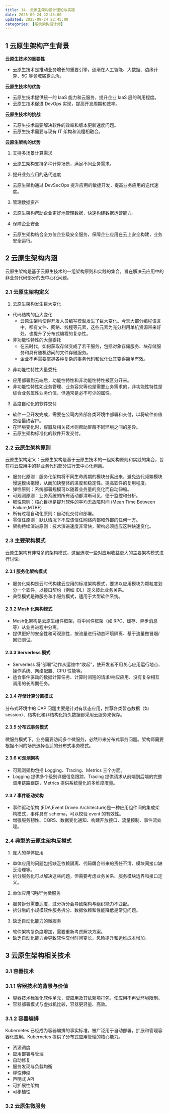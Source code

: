 ```yaml
---
title: 14. 云原生架构设计理论与实践
date: 2025-09-24 22:45:00
updated: 2025-09-24 22:45:00
categories: [系统架构设计师]
---
```


## 1 云原生架构产生背景

**云原生技术的重要性**

- 云原生技术是推动业务增长的重要引擎，逐渐在人工智能、大数据、边缘计算、5G 等领域崭露头角。

**云原生技术的优势**

- 云原生技术提供统一的 IaaS 能力和云服务，提升企业 IaaS 层的利用程度。
- 云原生技术促进 DevOps 实现，提高开发周期和效率。<!-- more -->

**云原生技术的挑战**

- 云原生技术需要解决软件的效率和版本更新速度问题。
- 云原生技术需要与现有 IT 架构和流程相融合。

**云原生架构的优势**

1. 支持多场景计算需求
  - 云原生架构支持多种计算场景，满足不同业务需求。
2. 提升业务应用的迭代速度
  - 云原生架构通过 DevSecOps 提升应用的敏捷开发，提高业务应用的迭代速度。
3. 管理数据资产
  - 云原生架构帮助企业更好地管理数据，快速构建数据运营能力。
4. 保障企业安全
  - 云原生架构结合全方位企业级安全服务，保障企业应用在云上安全构建，业务安全运行。

## 2 云原生架构内涵

云原生架构是基于云原生技术的一组架构原则和实践的集合，旨在解决云应用中的非业务代码部分的去中心化问题。

### 2.1 云原生架构定义

1. 云原生架构发生巨大变化
  * 代码结构的巨大变化
    * 云原生架构使得开发人员编写模型发生了巨大变化。今天大部分编程语言中，都有文件、网络、线程等元素，这些元素为充分利用单机资源带来好处，也提升了分布式编程的复杂性。
  * 非功能性特性的大量委托
    * 在云时代，如何获取存储变成了若干服务，包括对象存储服务、块存储服务和具有随机访问的文件存储服务。
    * 企业不再需要掌握各种复杂的事务代码和优化让其变得简单有效。
2. 非功能性特性大量委托
  * 应用部署到云端后，功能性特性和非功能性特性被区分开来。
  * 非功能性特性如业务管理、业务容灾等也是需要业务需求的，非功能性特性是综合业务属性业务价值，但通常是必不可少的属性。
3. 高度自动化的软件交付
  * 软件一旦开发完成，需要在公司内外部各类环境中部署和交付，以将软件价值交给最终客户。
  * 在环境变化时，容器及相关技术则帮助屏蔽不同环境之间的差异。
  * 云原生架构标准化的软件开发交付。

### 2.2 云原生架构原则

云原生架构定义：云原生架构是基于云原生技术的一组架构原则和实践的集合，旨在将云应用中的非业务代码部分进行去中心化剥离。

- 服务化原则：服务化架构将不同生命周期的模块分离出来，避免选代频繁模块慢速模块拖慢，从而加快整体的进度和稳定性。提高软件的复用程度。
- 弹性原则：系统部署规模可以随着业务量的变化而自动伸缩。
- 可观测原则：业务系统的所有活动都清晰可见，便于监控和分析。
- 韧性原则：核心目标是提升软件的平均无故障时间 (Mean Time Between Failure,MTBF)
- 所有过程自动化原则：自动化交付和部署。
- 零信任原则：默认情况下不应该信任网络内部和外部的任何一方。
- 架构持续演进原则：技术演进速度非常快，架构必须适应这种快速变化。

### 2.3 主要架构模式

云原生架构有非常多的架构模式，这里选取一些对应用收益更大的主要架构模式进行讨论。

#### 2.3.1 服务化架构模式

- 服务化架构是云时代构建云应用的标准架构模式，要求以应用模块为颗粒度划分一个软件，以接口契约（例如 IDL）定义彼此业务关系。
- 典型模式是微服务和小服务模式，适用于大型软件系统。

#### 2.3.2 Mesh 化架构模式

- Mesh化架构是云原生组件框架，将中间件框架（如 RPC、缓存、异步消息等）从业务进程中分离。
- 提供更好的安全性和可观测性，按流量进行动态环境隔离、基于流量做冒烟/回归测试。

#### 2.3.3 Serverless 模式

- Serverless 将“部署”动作从运维中“收起”，使开发者不用关心应用运行地点、操作系统、网络配置、CPU 性能等。
- 适合事件驱动的数据计算任务、计算时间短的请求/响应应用、没有复杂相互调用的长周期任务。

#### 2.3.4 存储计算分离模式

分布式环境中的 CAP 问题主要是针对有状态应用，推荐各类暂态数据（如 session）、结构化和非结构化持久数据都采用云服务来保存。

#### 2.3.5 分布式事务模式

微服务模式下，业务需要访问多个微服务，必然带来分布式事务问题。架构师需要根据不同的场景选择合适的分布式事务模式。

#### 2.3.6 可观测架构

- 可观测架构包括 Logging、Tracing、Metrics 三个方面。
- Logging 提供多个级别详细信息跟踪，Tracing 提供请求从前端到后端的完整调用链路跟踪，Metrics 提供系统量化的多维度度量。

#### 2.3.7 事件驱动架构

- 事件驱动架构 (EDA,Event Driven Architecture)是一种应用组件间的集成架构模式，事件具有 schema，可以校验 event 的有效性。
- 增强服务韧性、CQRS、数据变化通知、构建开放接口、流量控制、事件流处理。

### 2.4 典型的云原生架构反模式

1. 庞大的单体应用
  - 单体应用的问题包括缺乏依赖隔离、代码耦合带来的责任不清、模块间接口缺乏治理等。
  - 拆分服务化可以解决这些问题，但需要考虑业务关系、服务模块边界和接口定义。
2. 单体应用“硬拆”为微服务
  - 服务拆分需要适度，过分拆分会导致架构与组织能力不匹配。
  - 拆分后的小规模软件服务拆分、数据依赖和性能降低是常见问题。
3. 缺乏自动化能力的微服务
  - 软件架构复杂度增加，需要重新考虑解决方案。
  - 缺乏自动化能力会导致软件交付时间变长、风险提升和运维成本增加。

## 3 云原生架构相关技术

### 3.1 容器技术

### 3.1.1 容器技术的背景与价值

- 容器技术标准化软件单元，使应用及其依赖项打包，使应用不再受环境限制。
- 容器部署模式与虚拟机比较，容器更轻量、高效。

### 3.1.2 容器编排

Kubernetes 已经成为容器编排的事实标准，被广泛用于自动部署，扩展和管理容器化应用。Kubernetes 提供了分布式应用管理的核心能力。

* 资源调度
* 应用部署与管理
* 自动修复
* 服务发现与负载均衡
* 弹性伸缩
* 声明式 API
* 可扩展性架构
* 可移植性

### 3.2 云原生微服务

